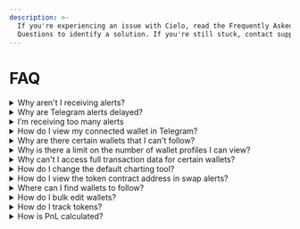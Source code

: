 ```yaml
---
description: >-
  If you're experiencing an issue with Cielo, read the Frequently Asked
  Questions to identify a solution. If you're still stuck, contact support.
---
```


# FAQ

<details>

<summary>Why aren't I receiving alerts?</summary>

There are typically three reasons why you might not be receiving bot alerts:

1. You haven't assigned alerts to a specific Telegram bot or Discord channel.
2. You've set a minimum USD filter so aren't receiving alerts below this threshold.
3. You've deselected certain EVM networks so aren't receiving alerts for tx on these chains.

If you’re not receiving Telegram or Discord alerts, go to **Settings** > [**Advanced**](https://app.cielo.finance/settings/advanced) and make sure you have at least one Telegram or Discord bot activated. Flick the toggle switch to blue to activate a Telegram bot.

Next, go to [My Wallets](https://app.cielo.finance/my-wallets) and select the wallets you wish to receive alerts for. Click the edit icon beside the wallet or select all and click **Alert Settings**. Make sure that alerts are being sent to the Telegram bot or Discord channel you’ve activated under settings.\
\
Finally, click on **Transaction type filters** and make sure you’ve enabled alerts for the tx you wish to see. Ensure that you haven't set a USD minimum or deselected certain networks.

Remember, the number of Telegram/Discord alerts you can receive is capped at 120 per hour for Free users and 1,000/3,000 for Pro/Whale. If you hit this limit, alerts will temporarily be halted but will resume at the start of the next hour.

\


</details>

<details>

<summary>Why are Telegram alerts delayed?</summary>

Due to the limits of Telegram's architecture, high user demand can occasionally max out the capacity of bots such as Cielo wallet trackers. While this issue quickly corrects, it can cause temporary delays in receiving alerts or for alerts to drop out altogether.

To solve this, Pro and Whale users can create custom Cielo bots that are exclusive to their use. This provides a more reliable alert stream and overcomes the limitations inherent to using public Telegram bots. Find out how to create a custom bot [here.](https://docs.cielo.finance/discord-+-telegram-bots/telegram-custom-bot)

</details>

<details>

<summary>I’m receiving too many alerts</summary>

Go to [My Wallets](https://app.cielo.finance/my-wallets) and select all wallets or select the wallets that are sending too many alerts. Click Alert Settings and adjust the filters. There are several ways to reduce the number of alerts you receive:

1\. Set a minimum USD tx value. This will filter out low value tx.

2\. Reduce the number of tx types you receive alerts for.

3\. Reduce the number of chains you receive alerts for.

4\. Disable alerts for wallets marked High tx that are particularly active.

\


</details>

<details>

<summary>How do I view my connected wallet in Telegram?</summary>

To view the wallet connected with your Telegram account, open the Cielo Telegram bot and press the menu button or type _/menu_. Your wallet will be displayed at the top of the menu bar that appears. To change this wallet, visit [Settings](https://app.cielo.finance/settings/general) in the Cielo web app.

</details>

<details>

<summary>Why are there certain wallets that I can't follow?</summary>

Some wallets generate an extremely high volume of transactions. To prevent your feed and alerts from being overwhelmed with tx, you are unable to follow these wallets. Only a fraction of all wallets fall into this category, which typically includes bots and smart contract addresses for popular protocols.

Most of the wallets that cannot be tracked are bots which generate hundreds of tx within a single block. The more sophisticated bots route trades through proprietary closed source contracts, rendering them impossible to track.

We also take additional measures to exclude high volume wallets. For example, if a Solana wallet makes more than 3,000 txs per day, it is filtered from our system.

</details>

<details>

<summary>Why is there a limit on the number of wallet profiles I can view?</summary>

To prevent our servers from melting, we're obliged to place a cap on the number of wallet profiles that can be viewed within a 24-hour period as follows:

* **Free**: 100
* **Pro**: 1,000
* **Whale**: 5,000

The vast majority of users will never hit this limit, but should this occur you will receive a notification. Your alert limit will reset 24 hours later, allowing you to start loading wallet profiles again.

You can check the amount of alerts you have used [here](https://app.cielo.finance/settings/alert-limits).

</details>

<details>

<summary>Why can't I access full transaction data for certain wallets?</summary>

Cielo provides transaction alerts and PnL for hundreds of thousands of EVM and non-EVM wallets. However, with certain wallets providing full or even partial data is impossible. This is typically because the wallet in question is a complex MEV bot that routes trades through its own closed source contracts.

Some of these bots, which are operated by sophisticated teams, perform hundreds of trades within a single block. For this reason, it is impractical to provide transaction data or accurate PnL for these wallets.

</details>

<details>

<summary>How do I change the default charting tool?</summary>

By default, this is set to GeckoTerminal but Cielo supports multiple options. Go to **Settings** > [**Advanced** ](https://app.cielo.finance/settings/advanced)and select a different charting tool from the dropdown menu. Options include DEX Screener, DEXTools, and Photon.\


</details>

<details>

<summary>How do I view the token contract address in swap alerts?</summary>

To enable this feature, go to **Settings** > [**Advanced** ](https://app.cielo.finance/settings/advanced) and check the box marked _Display Token Address in Alerts_. Now, whenever you receive a Telegram or Discord alert for a token swap, the smart contract address will be displayed and can be copied in one click.\


</details>

<details>

<summary>Where can I find wallets to follow?</summary>

The following resources can be used to find wallets and add them to your Cielo feed:

* [Public Lists](https://app.cielo.finance/public-lists)
* [Wallet Discovery](https://app.cielo.finance/wallet-discovery) (Pro+Whale)
* [Onchain Intrigue](https://t.me/onchainintrigue)
* [Etherscan](https://etherscan.io/) and other block explorers: filter tokens by top holders and add major wallets
* Dex Screener and DEXTools: In [Dex Screener](https://dexscreener.com/) click on **Top Traders** for a token, open the wallet in a block explorer and copy the address
* Twitter/Telegram: Follow accounts that share the wallets of top traders

\


</details>

<details>

<summary>How do I bulk edit wallets?</summary>

In [My Wallets](https://app.cielo.finance/my-wallets), click the checkbox to the left of **All Wallets**. This will select all wallets on the current page. To select all of the wallets you are following, click on the text that reads "Select all XXX of your wallets."

Then click the button at the bottom of the page marked Alert Settings. Any changes you subsequently make will be applied to all of the wallets you have selected. To bulk edit wallets within a specific list, first select the list from the dropdown menu at the top of the page and then follow the instructions above.

</details>

<details>

<summary>How do I track tokens?</summary>

Go to [Custom Alerts](https://app.cielo.finance/custom-alerts) and select **Add Alert**. Enter the token address, select minimum swap value, and select the network.

</details>

<details>

<summary>How is PnL calculated?</summary>

PnL is a unit for measuring the net profit or loss recorded by onchain traders. Cielo calculates both Realized and Unrealized PnL for wallets.

* **Realized PnL** applies to tokens a wallet has bought and since sold, be it for profit or loss.
* **Unrealized PnL** calculates the value of the tokens a wallet is still holding based on their current market price.

Both realized and unrealized PnL can be viewed for wallet profiles, while Wallet Discovery ranks wallets on _realized_ PnL only.

**Note**: While the basic formula for calculating PnL is simple, there are many variables that can affect the PnL that is displayed for a particular wallet. Due to the presence of honeypots (tokens that can be bought but not sold) and the complexities of blockchain architecture such as Solana, there may be occasions when Cielo is unable to accurately calculate PnL for a wallet. We are constantly working to improve our PnL calculation algorithm with the goal of providing accurate wallet PnL.

</details>
